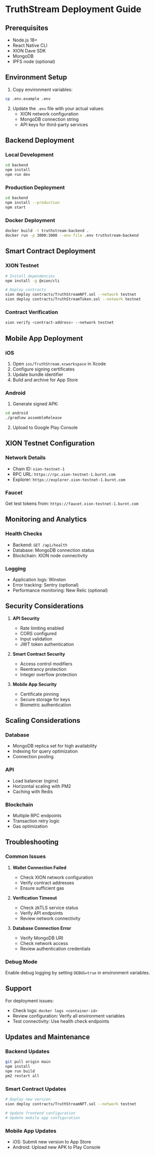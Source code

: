 # TruthStream Deployment Guide

## Prerequisites

- Node.js 18+
- React Native CLI
- XION Dave SDK
- MongoDB
- IPFS node (optional)

## Environment Setup

1. Copy environment variables:
```bash
cp .env.example .env
```

2. Update the `.env` file with your actual values:
   - XION network configuration
   - MongoDB connection string
   - API keys for third-party services

## Backend Deployment

### Local Development
```bash
cd backend
npm install
npm run dev
```

### Production Deployment
```bash
cd backend
npm install --production
npm start
```

### Docker Deployment
```bash
docker build -t truthstream-backend .
docker run -p 3000:3000 --env-file .env truthstream-backend
```

## Smart Contract Deployment

### XION Testnet
```bash
# Install dependencies
npm install -g @xion/cli

# Deploy contracts
xion deploy contracts/TruthStreamNFT.sol --network testnet
xion deploy contracts/TruthStreamToken.sol --network testnet
```

### Contract Verification
```bash
xion verify <contract-address> --network testnet
```

## Mobile App Deployment

### iOS

1. Open `ios/TruthStream.xcworkspace` in Xcode
2. Configure signing certificates
3. Update bundle identifier
4. Build and archive for App Store

### Android

1. Generate signed APK:
```bash
cd android
./gradlew assembleRelease
```

2. Upload to Google Play Console

## XION Testnet Configuration

### Network Details
- Chain ID: `xion-testnet-1`
- RPC URL: `https://rpc.xion-testnet-1.burnt.com`
- Explorer: `https://explorer.xion-testnet-1.burnt.com`

### Faucet
Get test tokens from: `https://faucet.xion-testnet-1.burnt.com`

## Monitoring and Analytics

### Health Checks
- Backend: `GET /api/health`
- Database: MongoDB connection status
- Blockchain: XION node connectivity

### Logging
- Application logs: Winston
- Error tracking: Sentry (optional)
- Performance monitoring: New Relic (optional)

## Security Considerations

1. **API Security**
   - Rate limiting enabled
   - CORS configured
   - Input validation
   - JWT token authentication

2. **Smart Contract Security**
   - Access control modifiers
   - Reentrancy protection
   - Integer overflow protection

3. **Mobile App Security**
   - Certificate pinning
   - Secure storage for keys
   - Biometric authentication

## Scaling Considerations

### Database
- MongoDB replica set for high availability
- Indexing for query optimization
- Connection pooling

### API
- Load balancer (nginx)
- Horizontal scaling with PM2
- Caching with Redis

### Blockchain
- Multiple RPC endpoints
- Transaction retry logic
- Gas optimization

## Troubleshooting

### Common Issues

1. **Wallet Connection Failed**
   - Check XION network configuration
   - Verify contract addresses
   - Ensure sufficient gas

2. **Verification Timeout**
   - Check zkTLS service status
   - Verify API endpoints
   - Review network connectivity

3. **Database Connection Error**
   - Verify MongoDB URI
   - Check network access
   - Review authentication credentials

### Debug Mode
Enable debug logging by setting `DEBUG=true` in environment variables.

## Support

For deployment issues:
- Check logs: `docker logs <container-id>`
- Review configuration: Verify all environment variables
- Test connectivity: Use health check endpoints

## Updates and Maintenance

### Backend Updates
```bash
git pull origin main
npm install
npm run build
pm2 restart all
```

### Smart Contract Updates
```bash
# Deploy new version
xion deploy contracts/TruthStreamNFT.sol --network testnet

# Update frontend configuration
# Update mobile app configuration
```

### Mobile App Updates
- iOS: Submit new version to App Store
- Android: Upload new APK to Play Console